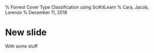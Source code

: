 % Forrest Cover Type Classification using SciKitLearn
% Cara, Jacob, Lorenzo
% December 11, 2018

# New slide

With some stuff

